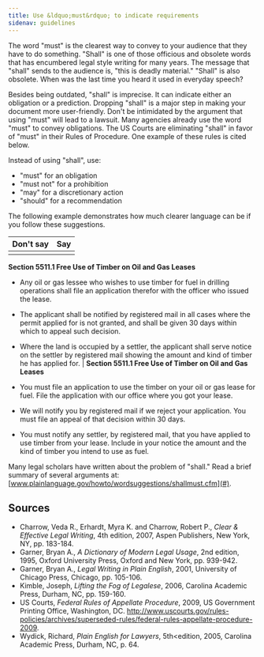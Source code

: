 ```yaml
---
title: Use &ldquo;must&rdquo; to indicate requirements
sidenav: guidelines
---
```


The word "must" is the clearest way to convey to your audience that they have to do something. "Shall" is one of those officious and obsolete words that has encumbered legal style writing for many years. The message that "shall" sends to the audience is, "this is deadly material." "Shall" is also obsolete. When was the last time you heard it used in everyday speech?

Besides being outdated, "shall" is imprecise. It can indicate either an obligation or a prediction. Dropping "shall" is a major step in making your document more user-friendly. Don't be intimidated by the argument that using "must" will lead to a lawsuit. Many agencies already use the word "must" to convey obligations. The US Courts are eliminating "shall" in favor of "must" in their Rules of Procedure. One example of these rules is cited below.

Instead of using "shall", use:

- "must" for an obligation
- "must not" for a prohibition
- "may" for a discretionary action
- "should" for a recommendation

The following example demonstrates how much clearer language can be if you follow these suggestions.

Don't say | Say
--------- | ---
          |

**Section 5511.1 Free Use of Timber on Oil and Gas Leases**

- Any oil or gas lessee who wishes to use timber for fuel in drilling operations shall file an application therefor with the officer who issued the lease.
- The applicant shall be notified by registered mail in all cases where the permit applied for is not granted, and shall be given 30 days within which to appeal such decision.
- Where the land is occupied by a settler, the applicant shall serve notice on the settler by registered mail showing the amount and kind of timber he has applied for. | **Section 5511.1 Free Use of Timber on Oil and Gas Leases**

- You must file an application to use the timber on your oil or gas lease for fuel. File the application with our office where you got your lease.

- We will notify you by registered mail if we reject your application. You must file an appeal of that decision within 30 days.

- You must notify any settler, by registered mail, that you have applied to use timber from your lease. Include in your notice the amount and the kind of timber you intend to use as fuel.

Many legal scholars have written about the problem of "shall." Read a brief summary of several arguments at: [www.plainlanguage.gov/howto/wordsuggestions/shallmust.cfm](#).

## Sources

- Charrow, Veda R., Erhardt, Myra K. and Charrow, Robert P., _Clear & Effective Legal Writing_, 4th edition, 2007, Aspen Publishers, New York, NY, pp. 183-184.
- Garner, Bryan A., _A Dictionary of Modern Legal Usage_, 2nd edition, 1995, Oxford University Press, Oxford and New York, pp. 939-942.
- Garner, Bryan A., _Legal Writing in Plain English_, 2001, University of Chicago Press, Chicago, pp. 105-106.
- Kimble, Joseph, _Lifting the Fog of Legalese_, 2006, Carolina Academic Press, Durham, NC, pp. 159-160.
- US Courts, _Federal Rules of Appellate Procedure_, 2009, US Government Printing Office, Washington, DC. <http://www.uscourts.gov/rules-policies/archives/superseded-rules/federal-rules-appellate-procedure-2009>.
- Wydick, Richard, _Plain English for Lawyers_, 5th<edition, 2005, Carolina Academic Press, Durham, NC, p. 64.
